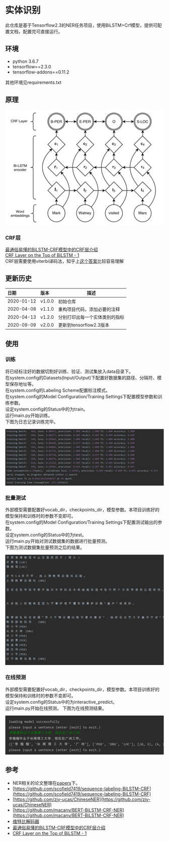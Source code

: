 # 实体识别
此仓库是基于Tensorflow2.3的NER任务项目，使用BiLSTM+Crf模型，提供可配置文档，配置完可直接运行。

## 环境
* python 3.6.7
* tensorflow==2.3.0
* tensorflow-addons==0.11.2

其他环境见requirements.txt

## 原理 
 
![model](img/model.png) 
 
### CRF层
[最通俗易懂的BiLSTM-CRF模型中的CRF层介绍](https://zhuanlan.zhihu.com/p/44042528)  
[CRF Layer on the Top of BiLSTM - 1](https://createmomo.github.io/2017/09/12/CRF_Layer_on_the_Top_of_BiLSTM_1/)  
CRF层需要使用viterbi译码法，知乎上[这个答案](https://www.zhihu.com/question/20136144)比较容易理解    

## 更新历史
日期|版本|描述
:---|:---|---
2020-01-12|v1.0.0|初始仓库
2020-04-08|v1.1.0|重构项目代码，添加必要的注释
2020-04-13|v1.2.0|分别打印出每一个实体类别的指标
2020-09-09|v2.0.0|更新到tensorflow2.3版本

## 使用
### 训练
将已经标注好的数据切割好训练、验证、测试集放入data目录下。  
在system.config的Datasets(Input/Output)下配置好数据集的路径、分隔符、模型保存地址等。  
在system.config的Labeling Scheme配置标注模式。  
在system.config的Model Configuration/Training Settings下配置模型参数和训练参数。  
设定system.config的Status中的为train。  
运行main.py开始训练。  
下图为日志记录训练完毕。 
 
![model](img/train.png)  

### 批量测试
外部模型需要配置好vocab_dir，checkpoints_dir，模型参数。本项目训练好的模型保持和训练时的参数不变即可。  
在system.config的Model Configuration/Training Settings下配置测试输出的参数。  
设定system.config的Status中的为test。  
运行main.py开始对测试数据集的数据进行批量预测。    
下图为测试数据集批量预测之后的结果。  

![test](img/test.png) 

### 在线预测
外部模型需要配置好vocab_dir，checkpoints_dir，模型参数。本项目训练好的模型保持和训练时的参数不变即可。  
设定system.config的Status中的为interactive_predict。  
运行main.py开始在线预测。 
下图为在线预测结果。  

![test](img/online_predict.png)  

## 参考
+ NER相关的论文整理在[papers](papers)下。  
+ [https://github.com/scofield7419/sequence-labeling-BiLSTM-CRF](https://github.com/scofield7419/sequence-labeling-BiLSTM-CRF)
+ [https://github.com/zjy-ucas/ChineseNER](https://github.com/zjy-ucas/ChineseNER)
+ [https://github.com/macanv/BERT-BiLSTM-CRF-NER](https://github.com/macanv/BERT-BiLSTM-CRF-NER)
+ [维特比解码器](https://www.zhihu.com/question/20136144)
+ [最通俗易懂的BiLSTM-CRF模型中的CRF层介绍](https://zhuanlan.zhihu.com/p/44042528)
+ [CRF Layer on the Top of BiLSTM - 1](https://createmomo.github.io/2017/09/12/CRF_Layer_on_the_Top_of_BiLSTM_1/)